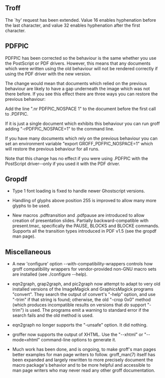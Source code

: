 ## Troff
The `hy' request has been extended.  Value 16 enables hyphenation before
the last character, and value 32 enables hyphenation after the first
character.


## PDFPIC
PDFPIC has been corrected so the behaviour is the same whether you use the
PostScript or PDF drivers.  However, this means that any documents which
were written using the old behaviour will not be rendered correctly if
using the PDF driver with the new version.

The change would mean that documents which relied on the previous
behaviour are likely to have a gap underneath the image which was not
there before.  If you see this effect there are three ways you can restore
the previous behaviour:

Add the line ".nr PDFPIC_NOSPACE 1" to the document before the first call
to .PDFPIC.

If it is just a single document which exhibits this behaviour you can run
groff adding "-rPDFPIC_NOSPACE=1" to the command line.

If you have many documents which rely on the previous behaviour you can
set an environment variable "export GROFF_PDFPIC_NOSPACE=1" which will
restore the previous behaviour for all runs.

Note that this change has no effect if you were using .PDFPIC with the
PostScript driver--only if you used it with the PDF driver.


## Gropdf

* Type 1 font loading is fixed to handle newer Ghostscript versions.

* Handling of glyphs above position 255 is improved to allow many more
  glyphs to be used.

* New macros .pdftransition and .pdfpause are introduced to allow creation
  of presentation slides.  Partially backward-compatible with present.tmac,
  specifically the PAUSE, BLOCKS and BLOCKE commands.  Supports all the
  transition types introduced in PDF v1.5 (see the gropdf man page).


## Miscellaneous

* A new 'configure' option --with-compatibility-wrappers controls how groff
  compatibility wrappers for vendor-provided non-GNU macro sets are
  installed (see ./configure --help).

* eqn2graph, grap2graph, and pic2graph now attempt to adapt to very old
  installed versions of the ImageMagick and GraphicsMagick programs
  "convert".  They search the output of convert's "-help" option, and use
  "-trim" if that string is found; otherwise, the old "-crop 0x0" method
  (which produces incompatible results on versions that _do_ support
  "-trim") is used.  The programs emit a warning to standard error if the
  search fails and the old method is used.

* eqn2graph no longer supports the "-unsafe" option.  It did nothing.

* groffer now supports the output of XHTML.  Use the "--xhtml" or
  "--mode=xhtml" command-line options to generate it.

* Much work has been done, and is ongoing, to make groff's man pages better
  examples for man page writers to follow.  groff_man(7) itself has been
  expanded and largely rewritten to more precisely document the macro
  package's behavior and to be more helpful and accessible to man page
  writers who may never read any other groff documentation.